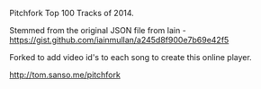 Pitchfork Top 100 Tracks of 2014.

Stemmed from the original JSON file from Iain - https://gist.github.com/iainmullan/a245d8f900e7b69e42f5

Forked to add video id's to each song to create this online player.

http://tom.sanso.me/pitchfork